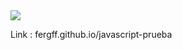 <img src="https://img.shields.io/badge/STATUS-EN%20DESAROLLO-green">
<p align="left">
      Link : fergff.github.io/javascript-prueba
       
  </p>
